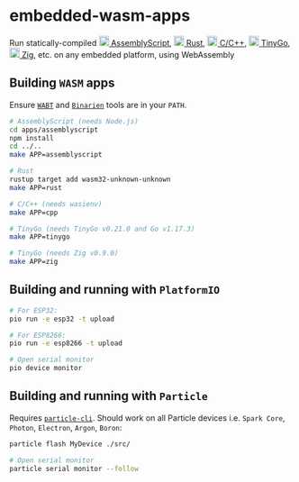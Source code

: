 # embedded-wasm-apps
Run statically-compiled
[<img src="https://cdn.rawgit.com/simple-icons/simple-icons/develop/icons/assemblyscript.svg" width="18" height="18" /> AssemblyScript](apps/assemblyscript/app.ts), 
[<img src="https://cdn.rawgit.com/simple-icons/simple-icons/develop/icons/rust.svg" width="18" height="18" /> Rust](apps/rust/src/app.rs), 
[<img src="https://cdn.rawgit.com/simple-icons/simple-icons/develop/icons/cplusplus.svg" width="18" height="18" /> C/C++](apps/cpp/app.cpp), 
[<img src="https://cdn.rawgit.com/simple-icons/simple-icons/develop/icons/go.svg" width="18" height="18" /> TinyGo](apps/tinygo/app.go), 
[<img src="https://cdn.rawgit.com/simple-icons/simple-icons/develop/icons/zig.svg" width="18" height="18" /> Zig](apps/zig/main.zig), 
etc. on any embedded platform, using WebAssembly

## Building `WASM` apps

Ensure [`WABT`](https://github.com/WebAssembly/wabt) and [`Binarien`](https://github.com/WebAssembly/binaryen) tools are in your `PATH`.

```sh
# AssemblyScript (needs Node.js)
cd apps/assemblyscript
npm install
cd ../..
make APP=assemblyscript

# Rust
rustup target add wasm32-unknown-unknown
make APP=rust

# C/C++ (needs wasienv)
make APP=cpp

# TinyGo (needs TinyGo v0.21.0 and Go v1.17.3)
make APP=tinygo

# TinyGo (needs Zig v0.9.0)
make APP=zig
```

## Building and running with `PlatformIO`

```sh
# For ESP32:
pio run -e esp32 -t upload

# For ESP8266:
pio run -e esp8266 -t upload

# Open serial monitor
pio device monitor
```

## Building and running with `Particle`

Requires [`particle-cli`](https://docs.particle.io/tutorials/developer-tools/cli/).
Should work on all Particle devices i.e. `Spark Core`, `Photon`, `Electron`, `Argon`, `Boron`:

```sh
particle flash MyDevice ./src/

# Open serial monitor
particle serial monitor --follow
```
